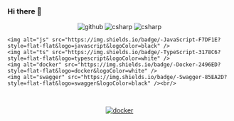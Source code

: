 ### Hi there 👋

<p align="center">
    <img alt="github" src="https://img.shields.io/badge/-GitHub-181717?style=flat-flat&logo=github&logoColor=white" />
    <img alt="csharp" src="https://img.shields.io/badge/-C%20Sharp-Green?style=flat-flat&logo=csharp&logoColor=white" />
    <img alt="csharp" src="https://img.shields.io/badge/-C%20Sharp-Green?style=flat-flat&logo=csharp&logoColor=white" />
    
    <img alt="js" src="https://img.shields.io/badge/-JavaScript-F7DF1E?style=flat-flat&logo=javascript&logoColor=black" />
    <img alt="ts" src="https://img.shields.io/badge/-TypeScript-3178C6?style=flat-flat&logo=typescript&logoColor=white" />
    <img alt="docker" src="https://img.shields.io/badge/-Docker-2496ED?style=flat-flat&logo=docker&logoColor=white" />
    <img alt="swagger" src="https://img.shields.io/badge/-Swagger-85EA2D?style=flat-flat&logo=swagger&logoColor=black" /><br/>
</p>
<br>
<p align="center">
  <a href="https://www.linkedin.com/in/jonatan-compiani/">
      <img alt="docker" src="https://img.shields.io/badge/-Linkedin-blue?style=flat-flat&logo=linkedin&logoColor=white"  />
  </a>
</p>

<!--
**jonatancompiani/jonatancompiani** is a ✨ _special_ ✨ repository because its `README.md` (this file) appears on your GitHub profile.

Here are some ideas to get you started:

- 🔭 I’m currently working on ...
- 🌱 I’m currently learning ...
- 👯 I’m looking to collaborate on ...
- 🤔 I’m looking for help with ...
- 💬 Ask me about ...
- 📫 How to reach me: ...
- 😄 Pronouns: ...
- ⚡ Fun fact: ...
-->
